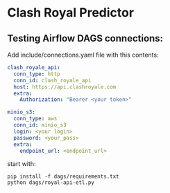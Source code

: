 # Clash Royal Predictor



## Testing Airflow DAGS connections:
Add include/connections.yaml file with this contents:
```yaml
clash_royale_api:
  conn_type: http
  conn_id: clash_royale_api
  host: https://api.clashroyale.com
  extra:
    Authorization: "Bearer <your token>"

minio_s3:
  conn_type: aws
  conn_id: minio_s3
  login: <your login>
  password: <your_pass>
  extra:
    endpoint_url: <endpoint_url>
```

start with:
```
pip install -f dags/requirements.txt
python dags/royal-api-etl.py
```